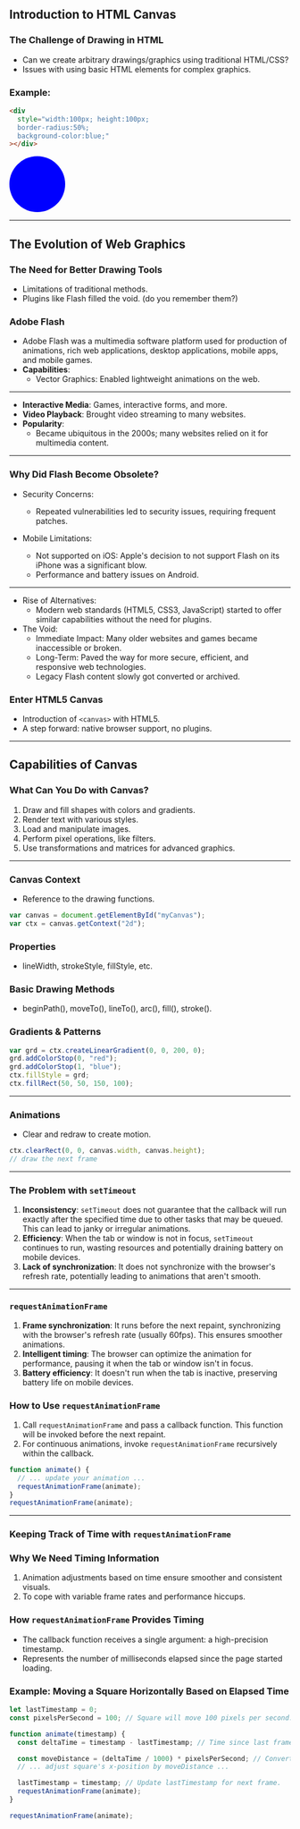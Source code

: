 ## Introduction to HTML Canvas

### The Challenge of Drawing in HTML

- Can we create arbitrary drawings/graphics using traditional HTML/CSS?
- Issues with using basic HTML elements for complex graphics.

### Example:

```html
<div
  style="width:100px; height:100px;
  border-radius:50%;
  background-color:blue;"
></div>
```

<div style="width:100px; height:100px; border-radius:50%; background-color:blue;"></div>

---

## The Evolution of Web Graphics

### The Need for Better Drawing Tools

- Limitations of traditional methods.
- Plugins like Flash filled the void. (do you remember them?)

### Adobe Flash

- Adobe Flash was a multimedia software platform used for production of animations, rich web applications, desktop applications, mobile apps, and mobile games.
- **Capabilities**:
  - Vector Graphics: Enabled lightweight animations on the web.

---

- **Interactive Media**: Games, interactive forms, and more.
- **Video Playback**: Brought video streaming to many websites.
- **Popularity**:
  - Became ubiquitous in the 2000s; many websites relied on it for multimedia content.

---

### Why Did Flash Become Obsolete?

- Security Concerns:

  - Repeated vulnerabilities led to security issues, requiring frequent patches.

- Mobile Limitations:
  - Not supported on iOS: Apple's decision to not support Flash on its iPhone was a significant blow.
  - Performance and battery issues on Android.

---

- Rise of Alternatives:
  - Modern web standards (HTML5, CSS3, JavaScript) started to offer similar capabilities without the need for plugins.
- The Void:
  - Immediate Impact: Many older websites and games became inaccessible or broken.
  - Long-Term: Paved the way for more secure, efficient, and responsive web technologies.
  - Legacy Flash content slowly got converted or archived.

### Enter HTML5 Canvas

- Introduction of `<canvas>` with HTML5.
- A step forward: native browser support, no plugins.

---

## Capabilities of Canvas

### What Can You Do with Canvas?

1. Draw and fill shapes with colors and gradients.
2. Render text with various styles.
3. Load and manipulate images.
4. Perform pixel operations, like filters.
5. Use transformations and matrices for advanced graphics.

---

### Canvas Context

- Reference to the drawing functions.

```javascript
var canvas = document.getElementById("myCanvas");
var ctx = canvas.getContext("2d");
```

### Properties

- lineWidth, strokeStyle, fillStyle, etc.

### Basic Drawing Methods

- beginPath(), moveTo(), lineTo(), arc(), fill(), stroke().

### Gradients & Patterns

```javascript
var grd = ctx.createLinearGradient(0, 0, 200, 0);
grd.addColorStop(0, "red");
grd.addColorStop(1, "blue");
ctx.fillStyle = grd;
ctx.fillRect(50, 50, 150, 100);
```

<canvas id="gradients"></canvas>

<script>
var canvas = document.getElementById('gradients');
var ctx = canvas.getContext('2d');
    var grd = ctx.createLinearGradient(0,0,200,0);
grd.addColorStop(0,"red");
grd.addColorStop(1,"blue");
ctx.fillStyle = grd;
ctx.fillRect(50, 50, 150, 100);
</script>

---

### Animations

- Clear and redraw to create motion.

```javascript
ctx.clearRect(0, 0, canvas.width, canvas.height);
// draw the next frame
```

---

### The Problem with `setTimeout`

1. **Inconsistency**: `setTimeout` does not guarantee that the callback will run exactly after the specified time due to other tasks that may be queued. This can lead to janky or irregular animations.
2. **Efficiency**: When the tab or window is not in focus, `setTimeout` continues to run, wasting resources and potentially draining battery on mobile devices.
3. **Lack of synchronization**: It does not synchronize with the browser's refresh rate, potentially leading to animations that aren't smooth.

---

### `requestAnimationFrame`

1. **Frame synchronization**: It runs before the next repaint, synchronizing with the browser's refresh rate (usually 60fps). This ensures smoother animations.
2. **Intelligent timing**: The browser can optimize the animation for performance, pausing it when the tab or window isn't in focus.
3. **Battery efficiency**: It doesn't run when the tab is inactive, preserving battery life on mobile devices.

### How to Use `requestAnimationFrame`

1. Call `requestAnimationFrame` and pass a callback function. This function will be invoked before the next repaint.
2. For continuous animations, invoke `requestAnimationFrame` recursively within the callback.

```javascript
function animate() {
  // ... update your animation ...
  requestAnimationFrame(animate);
}
requestAnimationFrame(animate);
```

---

### Keeping Track of Time with `requestAnimationFrame`

### Why We Need Timing Information

1. Animation adjustments based on time ensure smoother and consistent visuals.
2. To cope with variable frame rates and performance hiccups.

### How `requestAnimationFrame` Provides Timing

- The callback function receives a single argument: a high-precision timestamp.
- Represents the number of milliseconds elapsed since the page started loading.

### Example: Moving a Square Horizontally Based on Elapsed Time

```javascript
let lastTimestamp = 0;
const pixelsPerSecond = 100; // Square will move 100 pixels per second.

function animate(timestamp) {
  const deltaTime = timestamp - lastTimestamp; // Time since last frame.

  const moveDistance = (deltaTime / 1000) * pixelsPerSecond; // Convert to seconds.
  // ... adjust square's x-position by moveDistance ...

  lastTimestamp = timestamp; // Update lastTimestamp for next frame.
  requestAnimationFrame(animate);
}

requestAnimationFrame(animate);
```
